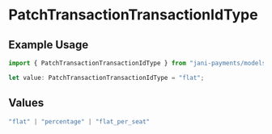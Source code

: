 # PatchTransactionTransactionIdType

## Example Usage

```typescript
import { PatchTransactionTransactionIdType } from "jani-payments/models/operations";

let value: PatchTransactionTransactionIdType = "flat";
```

## Values

```typescript
"flat" | "percentage" | "flat_per_seat"
```